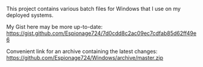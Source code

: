 This project contains various batch files for Windows that I use on my deployed systems.

My Gist here may be more up-to-date: https://gist.github.com/Espionage724/7d0cdd8c2ac09ec7cdfab85d62ff49e6

Convenient link for an archive containing the latest changes: https://github.com/Espionage724/Windows/archive/master.zip
